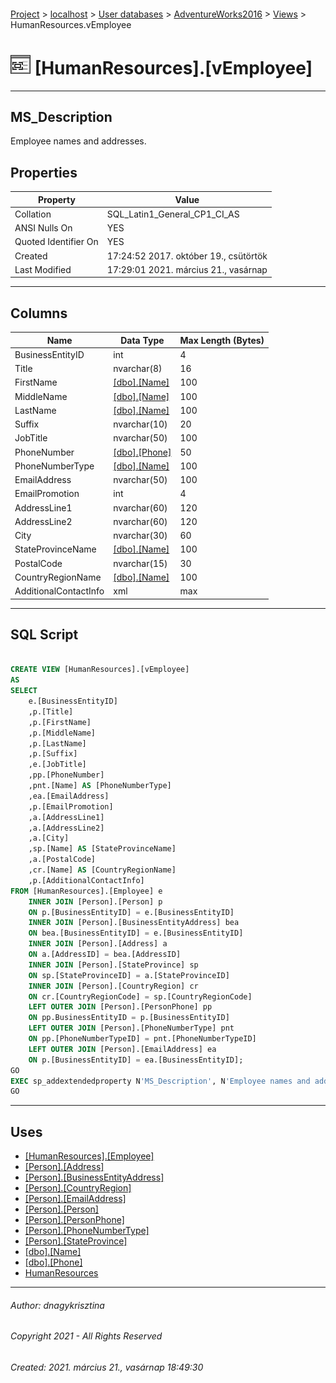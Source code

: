 #### 

[Project](../../../../index.md) > [localhost](../../../index.md) > [User databases](../../index.md) > [AdventureWorks2016](../index.md) > [Views](Views.md) > HumanResources.vEmployee

# ![Views](../../../../Images/View32.png) [HumanResources].[vEmployee]

---

## <a name="#description"></a>MS_Description

Employee names and addresses.

## <a name="#properties"></a>Properties

| Property | Value |
|---|---|
| Collation | SQL_Latin1_General_CP1_CI_AS |
| ANSI Nulls On | YES |
| Quoted Identifier On | YES |
| Created | 17:24:52 2017. október 19., csütörtök |
| Last Modified | 17:29:01 2021. március 21., vasárnap |


---

## <a name="#columns"></a>Columns

| Name | Data Type | Max Length (Bytes) |
|---|---|---|
| BusinessEntityID | int | 4 |
| Title | nvarchar(8) | 16 |
| FirstName | [[dbo].[Name]](../Programmability/Types/User-Defined_Data_Types/Name.md) | 100 |
| MiddleName | [[dbo].[Name]](../Programmability/Types/User-Defined_Data_Types/Name.md) | 100 |
| LastName | [[dbo].[Name]](../Programmability/Types/User-Defined_Data_Types/Name.md) | 100 |
| Suffix | nvarchar(10) | 20 |
| JobTitle | nvarchar(50) | 100 |
| PhoneNumber | [[dbo].[Phone]](../Programmability/Types/User-Defined_Data_Types/Phone.md) | 50 |
| PhoneNumberType | [[dbo].[Name]](../Programmability/Types/User-Defined_Data_Types/Name.md) | 100 |
| EmailAddress | nvarchar(50) | 100 |
| EmailPromotion | int | 4 |
| AddressLine1 | nvarchar(60) | 120 |
| AddressLine2 | nvarchar(60) | 120 |
| City | nvarchar(30) | 60 |
| StateProvinceName | [[dbo].[Name]](../Programmability/Types/User-Defined_Data_Types/Name.md) | 100 |
| PostalCode | nvarchar(15) | 30 |
| CountryRegionName | [[dbo].[Name]](../Programmability/Types/User-Defined_Data_Types/Name.md) | 100 |
| AdditionalContactInfo | xml | max |


---

## <a name="#sqlscript"></a>SQL Script

```sql

CREATE VIEW [HumanResources].[vEmployee] 
AS 
SELECT 
    e.[BusinessEntityID]
    ,p.[Title]
    ,p.[FirstName]
    ,p.[MiddleName]
    ,p.[LastName]
    ,p.[Suffix]
    ,e.[JobTitle]  
    ,pp.[PhoneNumber]
    ,pnt.[Name] AS [PhoneNumberType]
    ,ea.[EmailAddress]
    ,p.[EmailPromotion]
    ,a.[AddressLine1]
    ,a.[AddressLine2]
    ,a.[City]
    ,sp.[Name] AS [StateProvinceName] 
    ,a.[PostalCode]
    ,cr.[Name] AS [CountryRegionName] 
    ,p.[AdditionalContactInfo]
FROM [HumanResources].[Employee] e
	INNER JOIN [Person].[Person] p
	ON p.[BusinessEntityID] = e.[BusinessEntityID]
    INNER JOIN [Person].[BusinessEntityAddress] bea 
    ON bea.[BusinessEntityID] = e.[BusinessEntityID] 
    INNER JOIN [Person].[Address] a 
    ON a.[AddressID] = bea.[AddressID]
    INNER JOIN [Person].[StateProvince] sp 
    ON sp.[StateProvinceID] = a.[StateProvinceID]
    INNER JOIN [Person].[CountryRegion] cr 
    ON cr.[CountryRegionCode] = sp.[CountryRegionCode]
    LEFT OUTER JOIN [Person].[PersonPhone] pp
    ON pp.BusinessEntityID = p.[BusinessEntityID]
    LEFT OUTER JOIN [Person].[PhoneNumberType] pnt
    ON pp.[PhoneNumberTypeID] = pnt.[PhoneNumberTypeID]
    LEFT OUTER JOIN [Person].[EmailAddress] ea
    ON p.[BusinessEntityID] = ea.[BusinessEntityID];
GO
EXEC sp_addextendedproperty N'MS_Description', N'Employee names and addresses.', 'SCHEMA', N'HumanResources', 'VIEW', N'vEmployee', NULL, NULL
GO

```


---

## <a name="#uses"></a>Uses

* [[HumanResources].[Employee]](../Tables/Employee.md)
* [[Person].[Address]](../Tables/Address.md)
* [[Person].[BusinessEntityAddress]](../Tables/BusinessEntityAddress.md)
* [[Person].[CountryRegion]](../Tables/CountryRegion.md)
* [[Person].[EmailAddress]](../Tables/EmailAddress.md)
* [[Person].[Person]](../Tables/Person.md)
* [[Person].[PersonPhone]](../Tables/PersonPhone.md)
* [[Person].[PhoneNumberType]](../Tables/PhoneNumberType.md)
* [[Person].[StateProvince]](../Tables/StateProvince.md)
* [[dbo].[Name]](../Programmability/Types/User-Defined_Data_Types/Name.md)
* [[dbo].[Phone]](../Programmability/Types/User-Defined_Data_Types/Phone.md)
* [HumanResources](../Security/Schemas/HumanResources.md)


---

###### Author:  dnagykrisztina

###### Copyright 2021 - All Rights Reserved

###### Created: 2021. március 21., vasárnap 18:49:30

